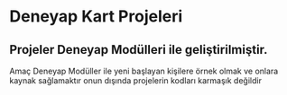 # Deneyap Kart Projeleri
## Projeler Deneyap Modülleri ile geliştirilmiştir.
Amaç Deneyap Modüller ile yeni başlayan kişilere örnek olmak ve onlara kaynak sağlamaktır onun dışında projelerin kodları karmaşık değildir
